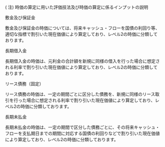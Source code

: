 ( 注) 時価の算定に用いた評価技法及び時価の算定に係るインプットの説明  

敷金及び保証金  

敷金及び保証金の時価については、将来キャッシュ・フローを国債の利回り等、適切な指標で割引いた現在価値により算定しており、レベル2の時価に分類しております。  

長期借入金  

長期借入金の時価は、元利金の合計額を新規に同様の借入を行った場合に想定される利率で割り引いた現在価値により算定しており、レベル2の時価に分類しております。  

リース債務（固定）  

リース債務の時価は、一定の期間ごとに区分した債務を、新規に同様のリース取引を行った場合に想定される利率で割り引いた現在価値により算定しており、レベル2の時価に分類しております。  

長期未払金  

長期未払金の時価は、一定の期間で区分した債務ごとに、その将来キャッシュ・フローを支払期日までの期間に対応する国債の利回りなどで割り引いた現在価値により算定しており、レベル2の時価に分類しております。  